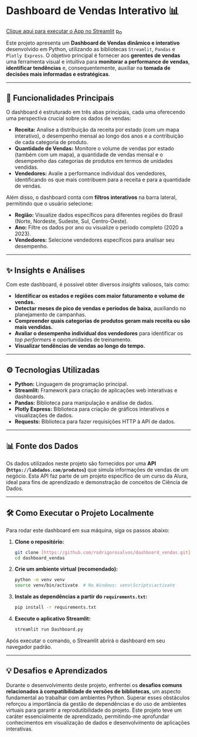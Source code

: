 # Dashboard de Vendas Interativo 📊

[Clique aqui para executar o App no Streamlit](https://rodrslv-dashboard-vendas.streamlit.app/)  <img align="center" alt="Rod-Python" height="15" width="20" src="https://cdn.jsdelivr.net/gh/devicons/devicon@latest/icons/streamlit/streamlit-original.svg">

Este projeto apresenta um **Dashboard de Vendas dinâmico e interativo** desenvolvido em Python, utilizando as bibliotecas `Streamlit`, `Pandas` e `Plotly Express`. O objetivo principal é fornecer aos **gerentes de vendas** uma ferramenta visual e intuitiva para **monitorar a performance de vendas**, **identificar tendências** e, consequentemente, auxiliar na **tomada de decisões mais informadas e estratégicas**.

---

## 🚀 Funcionalidades Principais

O dashboard é estruturado em três abas principais, cada uma oferecendo uma perspectiva crucial sobre os dados de vendas:

* **Receita:** Analise a distribuição da receita por estado (com um mapa interativo), o desempenho mensal ao longo dos anos e a contribuição de cada categoria de produto.
* **Quantidade de Vendas:** Monitore o volume de vendas por estado (também com um mapa), a quantidade de vendas mensal e o desempenho das categorias de produtos em termos de unidades vendidas.
* **Vendedores:** Avalie a performance individual dos vendedores, identificando os que mais contribuem para a receita e para a quantidade de vendas.

Além disso, o dashboard conta com **filtros interativos** na barra lateral, permitindo que o usuário selecione:

* **Região:** Visualize dados específicos para diferentes regiões do Brasil (Norte, Nordeste, Sudeste, Sul, Centro-Oeste).
* **Ano:** Filtre os dados por ano ou visualize o período completo (2020 a 2023).
* **Vendedores:** Selecione vendedores específicos para analisar seu desempenho.

---

## ✨ Insights e Análises

Com este dashboard, é possível obter diversos *insights* valiosos, tais como:

* **Identificar os estados e regiões com maior faturamento e volume de vendas.**
* **Detectar meses de pico de vendas e períodos de baixa**, auxiliando no planejamento de campanhas.
* **Compreender quais categorias de produtos geram mais receita ou são mais vendidas.**
* **Avaliar o desempenho individual dos vendedores** para identificar os *top performers* e oportunidades de treinamento.
* **Visualizar tendências de vendas ao longo do tempo.**

---

## ⚙️ Tecnologias Utilizadas

* **Python:** Linguagem de programação principal.
* **Streamlit:** Framework para criação de aplicações web interativas e dashboards.
* **Pandas:** Biblioteca para manipulação e análise de dados.
* **Plotly Express:** Biblioteca para criação de gráficos interativos e visualizações de dados.
* **Requests:** Biblioteca para fazer requisições HTTP à API de dados.

---

## 📊 Fonte dos Dados

Os dados utilizados neste projeto são fornecidos por uma **API (`https://labdados.com/produtos`)** que simula informações de vendas de um negócio. Esta API faz parte de um projeto específico de um curso da Alura, ideal para fins de aprendizado e demonstração de conceitos de Ciência de Dados.

---

## 🛠️ Como Executar o Projeto Localmente

Para rodar este dashboard em sua máquina, siga os passos abaixo:

1.  **Clone o repositório:**
    ```bash
    git clone [https://github.com/rodrigorosalvos/dashboard_vendas.git](https://github.com/rodrigorosalvos/dashboard_vendas.git)
    cd dashboard_vendas
    ```
2.  **Crie um ambiente virtual (recomendado):**
    ```bash
    python -m venv venv
    source venv/bin/activate  # No Windows: venv\Scripts\activate
    ```
3.  **Instale as dependências a partir do `requirements.txt`:**
    ```bash
    pip install -r requirements.txt
    ```
4.  **Execute o aplicativo Streamlit:**
    ```bash
    streamlit run Dashboard.py
    ```
   
Após executar o comando, o Streamlit abrirá o dashboard em seu navegador padrão.

---

## 💡 Desafios e Aprendizados

Durante o desenvolvimento deste projeto, enfrentei os **desafios comuns relacionados à compatibilidade de versões de bibliotecas**, um aspecto fundamental ao trabalhar com ambientes Python. Superar esses obstáculos reforçou a importância da gestão de dependências e do uso de ambientes virtuais para garantir a reprodutibilidade do projeto. Este projeto teve um caráter essencialmente de aprendizado, permitindo-me aprofundar conhecimentos em visualização de dados e desenvolvimento de aplicações interativas.
